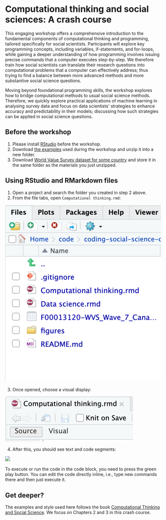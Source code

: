 # Computational thinking and social sciences: A crash course

This engaging workshop offers a comprehensive introduction to the fundamental components of computational thinking and programming, tailored specifically for social scientists.
Participants will explore key programming concepts, including variables, if-statements, and for-loops, while gaining a deeper understanding of how programming involves issuing precise commands that a computer executes step-by-step.
We therefore train how social scientists can translate their research questions into computational problems that a computer can effectively address;
thus trying to find a balance between more advanced methods and more substantive social science questions.

Moving beyond foundational programming skills, the workshop explores how to bridge computational methods to usual social science methods.
Therefore, we quickly explore practical applications of machine learning in analysing survey data and focus on data scientists' strategies to enhance accuracy and predictability in their models; discussing how such strategies can be applied in social science questions.

## Before the workshop

1. Please install [RStudio](https://posit.co/downloads/) before the workshop.
1. Download [the examples](https://github.com/codingsocialscience/crash-course/archive/refs/heads/main.zip) used during the workshop and unzip it into a new folder.
1. Download [World Value Survey dataset for some country](https://www.worldvaluessurvey.org/WVSDocumentationWV7.jsp) and store it in the same folder as the materials you just unzipped.

## Using RStudio and RMarkdown files

1. Open a project and search the folder you created in step 2 above.
1. From the file tabs, open `Computational thinking.rmd`:

![](./figures/rstudio-files.png)

3. Once opened, choose a visual display:

![](./figures/rstudio-visual.png)

4. After this, you should see text and code segments:

![](./figures/rstudio-notebooks.png)

To execute or run the code in the code block, you need to press the green play button.
You can edit the code directly inline, i.e., type new commands there and then just execute it.

## Get deeper?

The examples and style used here follows the book [Computational Thinking and Social Science](https://uk.sagepub.com/en-gb/eur/computational-thinking-and-social-science/book268542).
We focus on Chapters 2 and 3 in this crash course.

